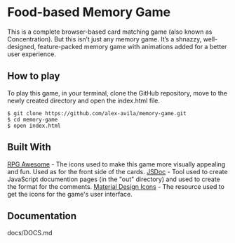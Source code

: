 # Food-based Memory Game

This is a complete browser-based card matching game (also known as Concentration). But this isn’t just any memory game. It’s a shnazzy, well-designed, feature-packed memory game with animations added for a better user experience.

## How to play

To play this game, in your terminal, clone the GitHub repository, move to the newly created directory and open the index.html file.

```
$ git clone https://github.com/alex-avila/memory-game.git
$ cd memory-game
$ open index.html
```

## Built With

[RPG Awesome](https://github.com/nagoshiashumari/Rpg-Awesome) - The icons used to make this game more visually appealing and fun. Used as for the front side of the cards.
[JSDoc](https://github.com/jsdoc3/jsdoc) - Tool used to create JavaScript documention pages (in the "out" directory) and used to create the format for the comments.
[Material Design Icons](https://material.io/tools/icons) - The resource used to get the icons for the game's user interface.

## Documentation

docs/DOCS.md